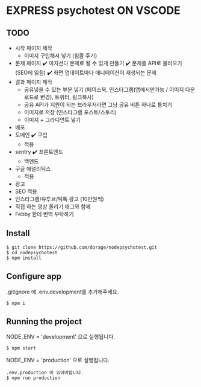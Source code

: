 # EXPRESS psychotest ON VSCODE

## TODO

-   시작 페이지 제작
    -   이미지 구입해서 넣기 (힘좀 주기)
-   문제 페이지
    ✔️ 이지선다 문제로 될 수 있게 만들기
    ✔️ 문제를 API로 불러오기 (SEO에 읽힘)
    ✔️ 화면 업데이트마다 애니메이션이 재생되는 문제
-   결과 페이지 제작
    -   공유넣을 수 있는 부분 넣기 (페이스북, 인스타그램(앱에서만가능 / 이미지 다운로드로 변경), 트위터, 링크복사)
    -   공유 API가 지원이 되는 브라우저라면 그냥 공유 버튼 하나로 퉁치기
    -   이미지로 저장 (인스타그램 포스트/스토리)
    -   이미지 + 그라디언트 넣기
-   배포
-   도메인
    ✔️ 구입
    -   적용
-   sentry
    ✔️ 프론트엔드
    -   백엔드
-   구글 애널리틱스
    -   적용
-   광고
-   SEO 적용
-   인스타그램/유투브/틱톡 광고 (10만원씩)
-   직접 하는 영상 올리기 태그와 함께
-   Febby 한테 번역 부탁하기

## Install

    $ git clone https://github.com/dorage/nodepsychotest.git
    $ cd nodepsychotest
    $ npm install

## Configure app

.gitignore 에 .env.development를 추가해주세요.

    $ npm i

## Running the project

NODE_ENV = 'development' 으로 실행됩니다.

    $ npm start

NODE_ENV = 'production' 으로 실행됩니다.

    .env.production 이 있어야합니다.
    $ npm run production
